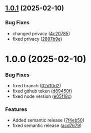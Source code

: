 ## [1.0.1](https://github.com/Oonoo19/form-filler/compare/v1.0.0...v1.0.1) (2025-02-10)


### Bug Fixes

* changed privacy ([4c20785](https://github.com/Oonoo19/form-filler/commit/4c20785cf59f0e8eefddbff917ead79844cc2816))
* fixed privacy ([2897b9e](https://github.com/Oonoo19/form-filler/commit/2897b9e2584def8a68e609e6806dae890b034000))

# 1.0.0 (2025-02-10)


### Bug Fixes

* fixed branch ([02d10d2](https://github.com/Oonoo19/form-filler/commit/02d10d20f17bfa46ec7ec0d0506268328c3a5b4f))
* fixed github token ([d89450f](https://github.com/Oonoo19/form-filler/commit/d89450fd302486f8d74d3cc97ecaf44fbdef8d8b))
* fixed node version ([e05f18c](https://github.com/Oonoo19/form-filler/commit/e05f18c829e526b87234a03334be504497ee8ca7))


### Features

* Added semantic release ([7f4eb50](https://github.com/Oonoo19/form-filler/commit/7f4eb50d4524cd00f598cc9136ade6398134c56d))
* fixed semantic release ([acd7679](https://github.com/Oonoo19/form-filler/commit/acd767920cea73a9fe556784730a0cfeba783138))
